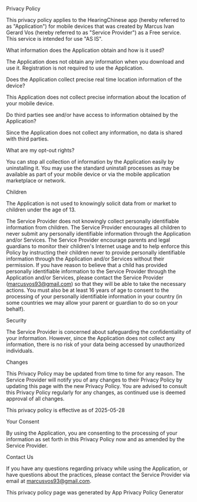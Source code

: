 Privacy Policy

This privacy policy applies to the HearingChinese app (hereby referred to as "Application") for mobile devices that was created by Marcus Ivan Gerard Vos (hereby referred to as "Service Provider") as a Free service. This service is intended for use "AS IS".

What information does the Application obtain and how is it used?

The Application does not obtain any information when you download and use it. Registration is not required to use the Application.

Does the Application collect precise real time location information of the device?

This Application does not collect precise information about the location of your mobile device.

Do third parties see and/or have access to information obtained by the Application?

Since the Application does not collect any information, no data is shared with third parties.

What are my opt-out rights?

You can stop all collection of information by the Application easily by uninstalling it. You may use the standard uninstall processes as may be available as part of your mobile device or via the mobile application marketplace or network.

Children

The Application is not used to knowingly solicit data from or market to children under the age of 13.

The Service Provider does not knowingly collect personally identifiable information from children. The Service Provider encourages all children to never submit any personally identifiable information through the Application and/or Services. The Service Provider encourage parents and legal guardians to monitor their children's Internet usage and to help enforce this Policy by instructing their children never to provide personally identifiable information through the Application and/or Services without their permission. If you have reason to believe that a child has provided personally identifiable information to the Service Provider through the Application and/or Services, please contact the Service Provider (marcusvos93@gmail.com) so that they will be able to take the necessary actions. You must also be at least 16 years of age to consent to the processing of your personally identifiable information in your country (in some countries we may allow your parent or guardian to do so on your behalf).

Security

The Service Provider is concerned about safeguarding the confidentiality of your information. However, since the Application does not collect any information, there is no risk of your data being accessed by unauthorized individuals.

Changes

This Privacy Policy may be updated from time to time for any reason. The Service Provider will notify you of any changes to their Privacy Policy by updating this page with the new Privacy Policy. You are advised to consult this Privacy Policy regularly for any changes, as continued use is deemed approval of all changes.

This privacy policy is effective as of 2025-05-28

Your Consent

By using the Application, you are consenting to the processing of your information as set forth in this Privacy Policy now and as amended by the Service Provider.

Contact Us

If you have any questions regarding privacy while using the Application, or have questions about the practices, please contact the Service Provider via email at marcusvos93@gmail.com.

This privacy policy page was generated by App Privacy Policy Generator
